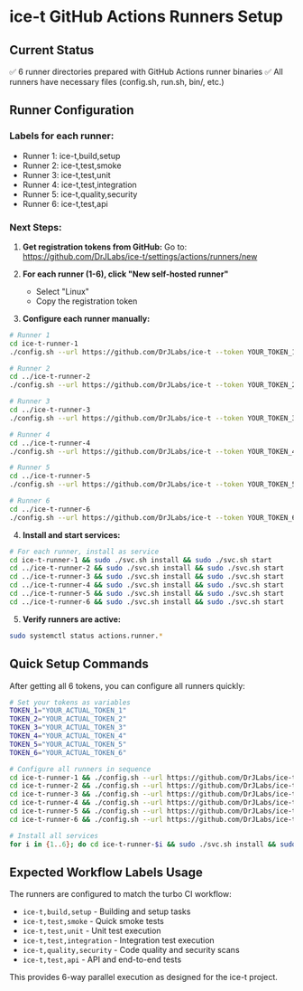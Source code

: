 # ice-t GitHub Actions Runners Setup

## Current Status
✅ 6 runner directories prepared with GitHub Actions runner binaries
✅ All runners have necessary files (config.sh, run.sh, bin/, etc.)

## Runner Configuration

### Labels for each runner:
- Runner 1: ice-t,build,setup
- Runner 2: ice-t,test,smoke  
- Runner 3: ice-t,test,unit
- Runner 4: ice-t,test,integration
- Runner 5: ice-t,quality,security
- Runner 6: ice-t,test,api

### Next Steps:

1. **Get registration tokens from GitHub:**
   Go to: https://github.com/DrJLabs/ice-t/settings/actions/runners/new
   
2. **For each runner (1-6), click "New self-hosted runner"**
   - Select "Linux" 
   - Copy the registration token
   
3. **Configure each runner manually:**

```bash
# Runner 1
cd ice-t-runner-1
./config.sh --url https://github.com/DrJLabs/ice-t --token YOUR_TOKEN_1 --name ice-t-runner-1 --labels ice-t,build,setup --work _work --replace --unattended --runasservice

# Runner 2  
cd ../ice-t-runner-2
./config.sh --url https://github.com/DrJLabs/ice-t --token YOUR_TOKEN_2 --name ice-t-runner-2 --labels ice-t,test,smoke --work _work --replace --unattended --runasservice

# Runner 3
cd ../ice-t-runner-3
./config.sh --url https://github.com/DrJLabs/ice-t --token YOUR_TOKEN_3 --name ice-t-runner-3 --labels ice-t,test,unit --work _work --replace --unattended --runasservice

# Runner 4
cd ../ice-t-runner-4
./config.sh --url https://github.com/DrJLabs/ice-t --token YOUR_TOKEN_4 --name ice-t-runner-4 --labels ice-t,test,integration --work _work --replace --unattended --runasservice

# Runner 5
cd ../ice-t-runner-5
./config.sh --url https://github.com/DrJLabs/ice-t --token YOUR_TOKEN_5 --name ice-t-runner-5 --labels ice-t,quality,security --work _work --replace --unattended --runasservice

# Runner 6
cd ../ice-t-runner-6
./config.sh --url https://github.com/DrJLabs/ice-t --token YOUR_TOKEN_6 --name ice-t-runner-6 --labels ice-t,test,api --work _work --replace --unattended --runasservice
```

4. **Install and start services:**

```bash
# For each runner, install as service
cd ice-t-runner-1 && sudo ./svc.sh install && sudo ./svc.sh start
cd ../ice-t-runner-2 && sudo ./svc.sh install && sudo ./svc.sh start  
cd ../ice-t-runner-3 && sudo ./svc.sh install && sudo ./svc.sh start
cd ../ice-t-runner-4 && sudo ./svc.sh install && sudo ./svc.sh start
cd ../ice-t-runner-5 && sudo ./svc.sh install && sudo ./svc.sh start
cd ../ice-t-runner-6 && sudo ./svc.sh install && sudo ./svc.sh start
```

5. **Verify runners are active:**
```bash
sudo systemctl status actions.runner.*
```

## Quick Setup Commands

After getting all 6 tokens, you can configure all runners quickly:

```bash
# Set your tokens as variables
TOKEN_1="YOUR_ACTUAL_TOKEN_1"
TOKEN_2="YOUR_ACTUAL_TOKEN_2"  
TOKEN_3="YOUR_ACTUAL_TOKEN_3"
TOKEN_4="YOUR_ACTUAL_TOKEN_4"
TOKEN_5="YOUR_ACTUAL_TOKEN_5"
TOKEN_6="YOUR_ACTUAL_TOKEN_6"

# Configure all runners in sequence
cd ice-t-runner-1 && ./config.sh --url https://github.com/DrJLabs/ice-t --token $TOKEN_1 --name ice-t-runner-1 --labels ice-t,build,setup --work _work --replace --unattended --runasservice && cd ..
cd ice-t-runner-2 && ./config.sh --url https://github.com/DrJLabs/ice-t --token $TOKEN_2 --name ice-t-runner-2 --labels ice-t,test,smoke --work _work --replace --unattended --runasservice && cd ..
cd ice-t-runner-3 && ./config.sh --url https://github.com/DrJLabs/ice-t --token $TOKEN_3 --name ice-t-runner-3 --labels ice-t,test,unit --work _work --replace --unattended --runasservice && cd ..
cd ice-t-runner-4 && ./config.sh --url https://github.com/DrJLabs/ice-t --token $TOKEN_4 --name ice-t-runner-4 --labels ice-t,test,integration --work _work --replace --unattended --runasservice && cd ..
cd ice-t-runner-5 && ./config.sh --url https://github.com/DrJLabs/ice-t --token $TOKEN_5 --name ice-t-runner-5 --labels ice-t,quality,security --work _work --replace --unattended --runasservice && cd ..
cd ice-t-runner-6 && ./config.sh --url https://github.com/DrJLabs/ice-t --token $TOKEN_6 --name ice-t-runner-6 --labels ice-t,test,api --work _work --replace --unattended --runasservice && cd ..

# Install all services
for i in {1..6}; do cd ice-t-runner-$i && sudo ./svc.sh install && sudo ./svc.sh start && cd ..; done
```

## Expected Workflow Labels Usage

The runners are configured to match the turbo CI workflow:

- `ice-t,build,setup` - Building and setup tasks
- `ice-t,test,smoke` - Quick smoke tests  
- `ice-t,test,unit` - Unit test execution
- `ice-t,test,integration` - Integration test execution
- `ice-t,quality,security` - Code quality and security scans
- `ice-t,test,api` - API and end-to-end tests

This provides 6-way parallel execution as designed for the ice-t project. 